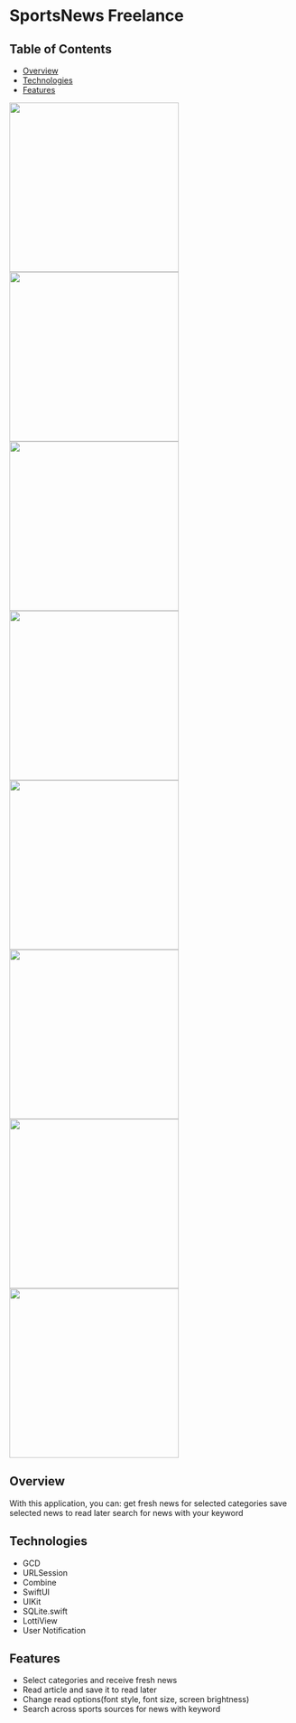 # SportsNews Freelance

## Table of Contents

- [Overview](#overview)
- [Technologies](#technologies)
- [Features](#features)

<img src="https://github.com/user-attachments/assets/4b6d10e4-c0b6-4ee0-a222-1ceb24747424" width="300">
<img src="https://github.com/user-attachments/assets/19a4755a-3d38-4cce-a152-78d9e0291eec" width="300">
<img src="https://github.com/user-attachments/assets/34933aa6-b3b8-46ab-8083-bf9108c15ec5" width="300">
<img src="https://github.com/user-attachments/assets/840a4235-71a2-4483-946b-0db02ddd12d8" width="300">
<img src="https://github.com/user-attachments/assets/c161a626-4d49-45f6-8967-d7f410b79e8c" width="300">
<img src="https://github.com/user-attachments/assets/48400c9a-8c5d-4932-8c15-9e0526986adc" width="300">
<img src="https://github.com/user-attachments/assets/3a0d477f-0179-4cec-af27-e139a0c7b034" width="300">
<img src="https://github.com/user-attachments/assets/75cddcd6-fbbe-4d11-9960-112c7817f3ad" width="300">

## Overview

With this application, you can: 
get fresh news for selected categories
save selected news to read later
search for news with your keyword


## Technologies

* GCD
* URLSession
* Combine
* SwiftUI
* UIKit
* SQLite.swift
* LottiView
* User Notification


## Features

- Select categories and receive fresh news
- Read article and save it to read later
- Change read options(font style, font size, screen brightness)
- Search across sports sources for news with keyword
